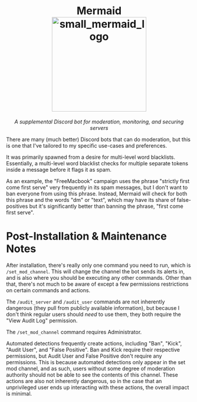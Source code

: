 <h1 align="center">
  Mermaid
  <br>
  <img width="256" height="256" alt="small_mermaid_logo" src="https://github.com/user-attachments/assets/91b4ced8-74f5-4b0b-8bd8-81a066864933" />
  <br>
</h1>
<p align="center"><i>A supplemental Discord bot for moderation, monitoring, and securing servers</i></p>
There are many (much better) Discord bots that can do moderation, but this is one that I've tailored to my specific use-cases and preferences.


It was primarily spawned from a desire for multi-level word blacklists. Essentially, a multi-level word blacklist checks for multiple separate tokens inside a message before it flags it as spam.

As an example, the "FreeMacbook" campaign uses the phrase "strictly first come first serve" very frequently in its spam messages, but I don't want to ban everyone from using this phrase. Instead, Mermaid will check for both this phrase and the words "dm" or "text", which may have its share of false-positives but it's significantly better than banning the phrase, "first come first serve".

# Post-Installation & Maintenance Notes

After installation, there's really only one command you need to run, which is `/set_mod_channel`. This will change the channel the bot sends its alerts in, and is also where you should be executing any other commands. Other than that, there's not much to be aware of except a few permissions restrictions on certain commands and actions.

The `/audit_server` and `/audit_user` commands are not inherently dangerous (they pull from publicly available information), but because I don't think regular users should *need* to use them, they both require the "View Audit Log" permission.

The `/set_mod_channel` command requires Administrator.

Automated detections frequently create actions, including "Ban", "Kick", "Audit User", and "False Positive". Ban and Kick require their respective permissions, but Audit User and False Positive don't require any permissions. This is because automated detections only appear in the set mod channel, and as such, users without some degree of moderation authority should not be able to see the contents of this channel. These actions are also not inherently dangerous, so in the case that an unprivileged user ends up interacting with these actions, the overall impact is minimal.
